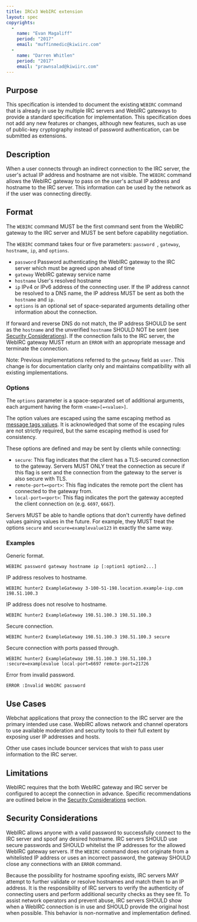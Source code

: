 ```yaml
---
title: IRCv3 WebIRC extension
layout: spec
copyrights:
  -
    name: "Evan Magaliff"
    period: "2017"
    email: "muffinmedic@kiwiirc.com"
  -
    name: "Darren Whitlen"
    period: "2017"
    email: "prawnsalad@kiwiirc.com"
---
```

## Purpose
This specification is intended to document the existing `WEBIRC` command that is already in use by multiple IRC servers and WebIRC gateways to provide a standard specification for implementation. This specification does not add any new features or changes, although new features, such as use of public-key cryptography instead of password authentication, can be submitted as extensions.

## Description
When a user connects through an indirect connection to the IRC server, the user's actual IP address and hostname are not visible. The `WEBIRC` command allows the WebIRC gateway to pass on the user's actual IP address and hostname to the IRC server. This information can be used by the network as if the user was connecting directly.

## Format
The `WEBIRC` command MUST be the first command sent from the WebIRC gateway to the IRC server and MUST be sent before capability negotiation.

The `WEBIRC` command takes four or five parameters: `password `, `gateway`, `hostname`, `ip`, and `options`.
- `password` Password authenticating the WebIRC gateway to the IRC server which must be agreed upon ahead of time
- `gateway` WebIRC gateway service name
- `hostname` User's resolved hostname
- `ip` IPv4 or IPv6 address of the connecting user. If the IP address cannot be resolved to a DNS name, the IP address MUST be sent as both the `hostname` and `ip`.
- `options` is an optional set of space-separated arguments detailing other information about the connection.

If forward and reverse DNS do not match, the IP address SHOULD be sent as the `hostname` and the unverified `hostname` SHOULD NOT be sent (see [Security Considerations](#security-considerations)). If the connection fails to the IRC server, the WebIRC gateway MUST return an `ERROR` with an appropriate message and terminate the connection.

Note: Previous implementations referred to the `gateway` field as `user`. This change is for documentation clarity only and maintains compatibility with all existing implementations.

### Options
The `options` parameter is a space-separated set of additional arguments, each argument having the form `<name>[=<value>]`.

The option values are escaped using the same escaping method as [message tags values](../extensions/message-tags.html#escaping-values). It is acknowledged that some of the escaping rules are not strictly required, but the same escaping method is used for consistency.

These options are defined and may be sent by clients while connecting:

- `secure`: This flag indicates that the client has a TLS-secured connection to the gateway. Servers MUST ONLY treat the connection as secure if this flag is sent and the connection from the gateway to the server is also secure with TLS.
- `remote-port=<port>`: This flag indicates the remote port the client has connected to the gateway from.
- `local-port=<port>`: This flag indicates the port the gateway accepted the client connection on (e.g. `6697`, `6667`).

Servers MUST be able to handle options that don't currently have defined values gaining values in the future. For example, they MUST treat the options `secure` and `secure=examplevalue123` in exactly the same way.

### Examples
Generic format.

    WEBIRC password gateway hostname ip [:option1 option2...]

IP address resolves to hostname.

    WEBIRC hunter2 ExampleGateway 3-100-51-198.location.example-isp.com 198.51.100.3

IP address does not resolve to hostname.

    WEBIRC hunter2 ExampleGateway 198.51.100.3 198.51.100.3

Secure connection.

    WEBIRC hunter2 ExampleGateway 198.51.100.3 198.51.100.3 secure

Secure connection with ports passed through.

    WEBIRC hunter2 ExampleGateway 198.51.100.3 198.51.100.3 :secure=examplevalue local-port=6697 remote-port=21726

Error from invalid password.

    ERROR :Invalid WebIRC password

## Use Cases
Webchat applications that proxy the connection to the IRC server are the primary intended use case. WebIRC allows network and channel operators to use available moderation and security tools to their full extent by exposing user IP addresses and hosts.

Other use cases include bouncer services that wish to pass user information to the IRC server.

## Limitations
WebIRC requires that the both WebIRC gateway and IRC server be configured to accept the connection in advance. Specific recommendations are outlined below in the [Security Considerations](#security-considerations) section.

## Security Considerations
WebIRC allows anyone with a valid password to successfully connect to the IRC server and spoof any desired hostname. IRC servers SHOULD use secure passwords and SHOULD whitelist the IP addresses for the allowed WebIRC gateway servers. If the `WEBIRC` command does not originate from a whitelisted IP address or uses an incorrect password, the gateway SHOULD close any connections with an `ERROR` command.

Because the possibility for hostname spoofing exists, IRC servers MAY attempt to further validate or resolve hostnames and match them to an IP address. It is the responsibility of IRC servers to verify the authenticity of connecting users and perform additional security checks as they see fit. To assist network operators and prevent abuse, IRC servers SHOULD show when a WebIRC connection is in use and SHOULD provide the original host when possible. This behavior is non-normative and implementation defined.